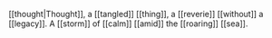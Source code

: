 [[thought|Thought]], a [[tangled]] [[thing]], a [[reverie]] [[without]] a [[legacy]]. A [[storm]] of [[calm]] [[amid]] the [[roaring]] [[sea]].